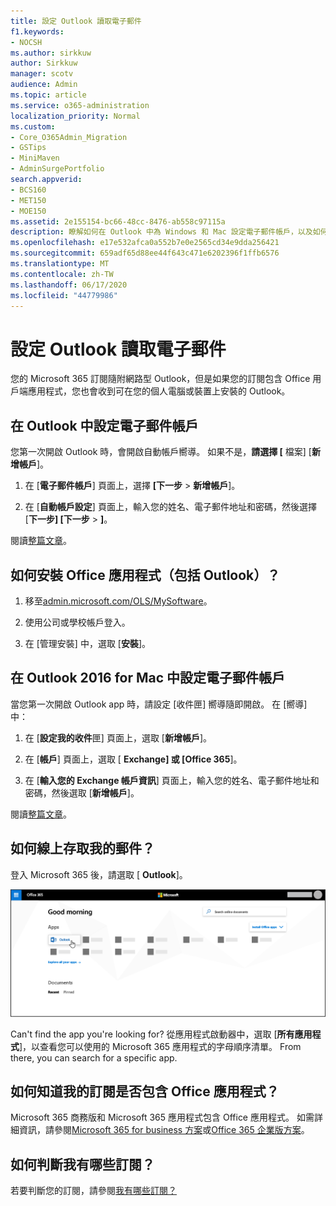 ```yaml
---
title: 設定 Outlook 讀取電子郵件
f1.keywords:
- NOCSH
ms.author: sirkkuw
author: Sirkkuw
manager: scotv
audience: Admin
ms.topic: article
ms.service: o365-administration
localization_priority: Normal
ms.custom:
- Core_O365Admin_Migration
- GSTips
- MiniMaven
- AdminSurgePortfolio
search.appverid:
- BCS160
- MET150
- MOE150
ms.assetid: 2e155154-bc66-48cc-8476-ab558c97115a
description: 瞭解如何在 Outlook 中為 Windows 和 Mac 設定電子郵件帳戶，以及如何在線上安裝 Office 應用程式和存取電子郵件。
ms.openlocfilehash: e17e532afca0a552b7e0e2565cd34e9dda256421
ms.sourcegitcommit: 659adf65d88ee44f643c471e6202396f1ffb6576
ms.translationtype: MT
ms.contentlocale: zh-TW
ms.lasthandoff: 06/17/2020
ms.locfileid: "44779986"
---
```

# <a name="set-up-outlook-to-read-email"></a>設定 Outlook 讀取電子郵件

您的 Microsoft 365 訂閱隨附網路型 Outlook，但是如果您的訂閱包含 Office 用戶端應用程式，您也會收到可在您的個人電腦或裝置上安裝的 Outlook。
  
## <a name="set-up-an-email-account-in-outlook"></a>在 Outlook 中設定電子郵件帳戶

您第一次開啟 Outlook 時，會開啟自動帳戶嚮導。 如果不是，**請選擇 [** 檔案] [**新增帳戶**]。
  
1. 在 [**電子郵件帳戶**] 頁面上，選擇 **[下一步** \> **新增帳戶**]。
    
2. 在 [**自動帳戶設定**] 頁面上，輸入您的姓名、電子郵件地址和密碼，然後選擇 [**下一步] [下一步** \> **]**。
    
閱讀[整篇文章](https://support.microsoft.com/office/6e27792a-9267-4aa4-8bb6-c84ef146101b)。
  
## <a name="how-do-i-install-the-office-apps-including-outlook"></a>如何安裝 Office 應用程式（包括 Outlook）？

1. 移至[admin.microsoft.com/OLS/MySoftware](https://admin.microsoft.com/OLS/MySoftware.aspx)。
    
2. 使用公司或學校帳戶登入。
    
3. 在 [管理安裝] 中，選取 [**安裝**]。
    
## <a name="set-up-an-email-account-in-outlook-2016-for-mac"></a>在 Outlook 2016 for Mac 中設定電子郵件帳戶

當您第一次開啟 Outlook app 時，請設定 [收件匣] 嚮導隨即開啟。 在 [嚮導] 中： 
  
1. 在 [**設定我的收件**匣] 頁面上，選取 [**新增帳戶**]。
    
2. 在 [**帳戶**] 頁面上，選取 [ **Exchange] 或 [Office 365**]。
    
3. 在 [**輸入您的 Exchange 帳戶資訊**] 頁面上，輸入您的姓名、電子郵件地址和密碼，然後選取 [**新增帳戶**]。
    
閱讀[整篇文章](https://support.microsoft.com/office/6e27792a-9267-4aa4-8bb6-c84ef146101b#PickTab=Outlook_for_Mac)。 
  
## <a name="how-do-i-access-my-mail-online"></a>如何線上存取我的郵件？

登入 Microsoft 365 後，請選取 [ **Outlook**]。
  
![Outlook 應用程式已反白顯示的 Microsoft 365 首頁](../../media/3ceee838-9d85-4af3-95a6-fbcee11036f4.png)
  
Can't find the app you're looking for? 從應用程式啟動器中，選取 [**所有應用程式**]，以查看您可以使用的 Microsoft 365 應用程式的字母順序清單。 From there, you can search for a specific app. 
  
## <a name="how-do-i-know-if-my-subscription-includes-office-apps"></a>如何知道我的訂閱是否包含 Office 應用程式？

Microsoft 365 商務版和 Microsoft 365 應用程式包含 Office 應用程式。 如需詳細資訊，請參閱[Microsoft 365 for business 方案](https://go.microsoft.com/fwlink/p/?LinkId=723731)或[Office 365 企業版方案](https://go.microsoft.com/fwlink/p/?LinkId=800029)。
  
## <a name="how-do-i-determine-what-subscription-i-have"></a>如何判斷我有哪些訂閱？

若要判斷您的訂閱，請參閱[我有哪些訂閱？](../admin-overview/what-subscription-do-i-have.md)
  

